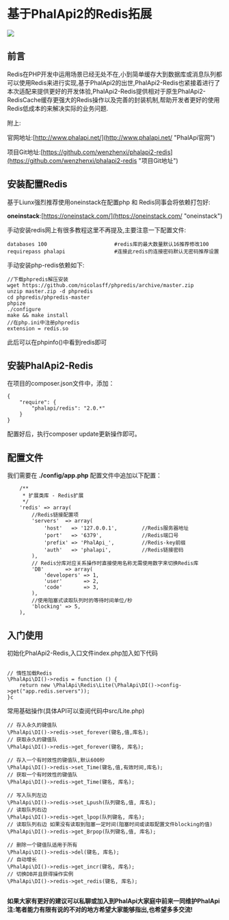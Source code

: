 
# 基于PhalApi2的Redis拓展

![](http://webtools.qiniudn.com/master-LOGO-20150410_50.jpg)

## 前言

Redis在PHP开发中运用场景已经无处不在,小到简单缓存大到数据库或消息队列都可以使用Redis来进行实现,基于PhalApi2的出世,PhalApi2-Redis也紧接着进行了本次适配来提供更好的开发体验,PhalApi2-Redis提供相对于原生PhalApi2-RedisCache缓存更强大的Redis操作以及完善的封装机制,帮助开发者更好的使用Redis低成本的来解决实际的业务问题.

附上:

官网地址:[http://www.phalapi.net/](http://www.phalapi.net/ "PhalApi官网")

项目Git地址:[https://github.com/wenzhenxi/phalapi2-redis](https://github.com/wenzhenxi/phalapi2-redis "项目Git地址")


## 安装配置Redis

基于Liunx强烈推荐使用oneinstack在配置php 和 Redis同事会将依赖打包好:

**oneinstack**:[https://oneinstack.com/](https://oneinstack.com/ "oneinstack")

手动安装redis网上有很多教程这里不再提及,主要注意一下配置文件:

```
databases 100                      #redis库的最大数量默认16推荐修改100
requirepass phalapi                #连接此redis的连接密码默认无密码推荐设置
```

手动安装php-redis依赖如下:

```
//下载phpredis解压安装
wget https://github.com/nicolasff/phpredis/archive/master.zip
unzip master.zip -d phpredis
cd phpredis/phpredis-master
phpize
./configure
make && make install
//在php.ini中注册phpredis
extension = redis.so
```
此后可以在phpinfo()中看到redis即可


## 安装PhalApi2-Redis

在项目的composer.json文件中，添加：

```
{
    "require": {
        "phalapi/redis": "2.0.*"
    }
}
```

配置好后，执行composer update更新操作即可。

## 配置文件
我们需要在 **./config/app.php** 配置文件中追加以下配置：

```
    /**
     * 扩展类库 - Redis扩展
     */
    'redis' => array(
        //Redis链接配置项
        'servers'  => array(
            'host'   => '127.0.0.1',        //Redis服务器地址
            'port'   => '6379',             //Redis端口号
            'prefix' => 'PhalApi_',         //Redis-key前缀
            'auth'   => 'phalapi',          //Redis链接密码
        ),
        // Redis分库对应关系操作时直接使用名称无需使用数字来切换Redis库
        'DB'       => array(
            'developers' => 1,
            'user'       => 2,
            'code'       => 3,
        ),
        //使用阻塞式读取队列时的等待时间单位/秒
        'blocking' => 5,
    ),

```

## 入门使用

初始化PhalApi2-Redis,入口文件index.php加入如下代码

```

// 惰性加载Redis
\PhalApi\DI()->redis = function () {
    return new \PhalApi\Redis\Lite(\PhalApi\DI()->config->get("app.redis.servers"));
}c

```

常用基础操作(具体API可以查阅代码中src/Lite.php)

```
// 存入永久的键值队
\PhalApi\DI()->redis->set_forever(键名,值,库名);
// 获取永久的键值队
\PhalApi\DI()->redis->get_forever(键名, 库名);
    
// 存入一个有时效性的键值队,默认600秒
\PhalApi\DI()->redis->set_Time(键名,值,有效时间,库名);
// 获取一个有时效性的键值队
\PhalApi\DI()->redis->get_Time(键名, 库名);
    
// 写入队列左边
\PhalApi\DI()->redis->set_Lpush(队列键名,值, 库名);
// 读取队列右边
\PhalApi\DI()->redis->get_lpop(队列键名, 库名);
// 读取队列右边 如果没有读取到阻塞一定时间(阻塞时间或读取配置文件blocking的值)
\PhalApi\DI()->redis->get_Brpop(队列键名,值, 库名);
    
// 删除一个键值队适用于所有
\PhalApi\DI()->redis->del(键名, 库名);
// 自动增长
\PhalApi\DI()->redis->get_incr(键名, 库名);
// 切换DB并且获得操作实例
\PhalApi\DI()->redis->get_redis(键名, 库名);
    
```


**如果大家有更好的建议可以私聊或加入到PhalApi大家庭中前来一同维护PhalApi**
**注:笔者能力有限有说的不对的地方希望大家能够指出,也希望多多交流!**